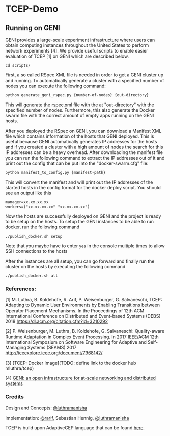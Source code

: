 # TCEP-Demo

## Running on GENI

GENI provides a large-scale experiment infrastructure where users can obtain computing instances throughout the United States to perform network experiments [4].
We provide useful scripts to enable easier evaluation of TCEP [1] on GENI which are described below.

```
cd scripts/
```

First, a so called RSpec XML file is needed in order to get a GENI cluster up and running. To automatically generate a cluster with a specified number of nodes you can execute the following command:

```
python generate_geni_rspec.py {number-of-nodes} {out-directory}
```

This will generate the rspec.xml file with the at "out-directory" with the specified number of nodes. Furthermore, this also generate the Docker swarm file with the correct amount of empty apps running on the GENI hosts.

After you deployed the RSpec on GENI, you can download a Manifest XML file which contains information of the hosts that GENI deployed. This is useful because GENI automatically generates IP addresses for the hosts and if you created a cluster with a high amount of nodes the search for this IP addresses can be a heavy overhead.
After downloading the manifest file you can run the following command to extract the IP addresses out of it and print out the config that can be put into the "docker-swarm.cfg" file:

```
python manifest_to_config.py {manifest-path}
```

This will convert the manifest and will print out the IP addresses of the started hosts in the config format for the docker deploy script.
You should see an output like this

```
manager=xx.xx.xx.xx
workers=("xx.xx.xx.xx" "xx.xx.xx.xx")
```

Now the hosts are successfully deployed on GENI and the project is ready to be setup on the hosts. To setup the GENI instances to be able to run docker, run the following command

```
./publish_docker.sh setup
```

Note that you maybe have to enter `yes` in the console multiple times to allow SSH connections to the hosts

After the instances are all setup, you can go forward and finally run the cluster on the hosts by executing the following command

```
./publish_docker.sh all
```

### References:

[1] M. Luthra, B. Koldehofe, R. Arif, P. Weisenburger, G. Salvaneschi, TCEP: Adapting to Dynamic User Environments by Enabling Transitions between Operator Placement Mechanisms. In the Proceedings of 12th ACM International Conference on Distributed and Event-based Systems (DEBS) 2018
https://dl.acm.org/citation.cfm?id=3210292

[2] P. Weisenburger, M. Luthra, B. Koldehofe, G. Salvaneschi: Quality-aware Runtime Adaptation in Complex Event Processing. In 2017 IEEE/ACM 12th International Symposium on Software Engineering for Adaptive and Self-Managing Systems (SEAMS) 2017
http://ieeexplore.ieee.org/document/7968142/

[3] [TCEP: Docker Image](TODO: define link to the docker hub mluthra/tcep)

[4] [GENI: an open infrastructure for at-scale networking and distributed systems](https://www.geni.net/)

### Credits
Design and Concepts: [@luthramanisha](https://github.com/luthramanisha/)

Implementation: [@rarif](https://github.com/raq154), Sebastian Hennig, [@luthramanisha](https://github.com/luthramanisha/)

TCEP is build upon AdaptiveCEP language that can be found [here](https://github.com/pweisenburger/AdaptiveCEP). 
